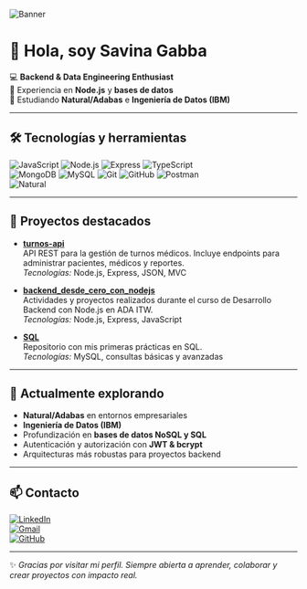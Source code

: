 ![Banner](https://i.ibb.co/cC7FJcP/github-banner.png)

# 👋 Hola, soy Savina Gabba

💻 **Backend & Data Engineering Enthusiast**  
🚀 Experiencia en **Node.js** y **bases de datos**  
🌱 Estudiando **Natural/Adabas** e **Ingeniería de Datos (IBM)**  

---

## 🛠️ Tecnologías y herramientas

![JavaScript](https://img.shields.io/badge/JavaScript-ES6+-F7DF1E?logo=javascript&logoColor=black)
![Node.js](https://img.shields.io/badge/Node.js-43853D?logo=node.js&logoColor=white)
![Express](https://img.shields.io/badge/Express.js-404D59?logo=express&logoColor=white)
![TypeScript](https://img.shields.io/badge/TypeScript-007ACC?logo=typescript&logoColor=white)  
![MongoDB](https://img.shields.io/badge/MongoDB-4ea94b?logo=mongodb&logoColor=white)
![MySQL](https://img.shields.io/badge/MySQL-005C84?logo=mysql&logoColor=white)
![Git](https://img.shields.io/badge/Git-F05032?logo=git&logoColor=white)
![GitHub](https://img.shields.io/badge/GitHub-181717?logo=github&logoColor=white)
![Postman](https://img.shields.io/badge/Postman-FF6C37?logo=postman&logoColor=white)  
![Natural](https://img.shields.io/badge/Natural-005C84?logoColor=white&label=Adabas&labelColor=gray)  


---

## 📂 Proyectos destacados

- [**turnos-api**](https://github.com/gabbaSavina/turnos-api)  
  API REST para la gestión de turnos médicos. Incluye endpoints para administrar pacientes, médicos y reportes.  
  *Tecnologías:* Node.js, Express, JSON, MVC  

- [**backend_desde_cero_con_nodejs**](https://github.com/gabbaSavina/backend_desde_cero_con_nodejs)  
  Actividades y proyectos realizados durante el curso de Desarrollo Backend con Node.js en ADA ITW.  
  *Tecnologías:* Node.js, Express, JavaScript  

- [**SQL**](https://github.com/gabbaSavina/SQL)  
  Repositorio con mis primeras prácticas en SQL.  
  *Tecnologías:* MySQL, consultas básicas y avanzadas  

---

## 🌱 Actualmente explorando
- **Natural/Adabas** en entornos empresariales  
- **Ingeniería de Datos (IBM)**  
- Profundización en **bases de datos NoSQL y SQL**  
- Autenticación y autorización con **JWT & bcrypt**  
- Arquitecturas más robustas para proyectos backend  

---

## 📫 Contacto

[![LinkedIn](https://img.shields.io/badge/LinkedIn-0077B5?logo=linkedin&logoColor=white)](https://www.linkedin.com/in/savina-gabba)  
[![Gmail](https://img.shields.io/badge/Gmail-D14836?logo=gmail&logoColor=white)](mailto:gabbasavina@gmail.com)  
[![GitHub](https://img.shields.io/badge/GitHub-181717?logo=github&logoColor=white)](https://github.com/gabbaSavina)

---

✨ *Gracias por visitar mi perfil. Siempre abierta a aprender, colaborar y crear proyectos con impacto real.*
